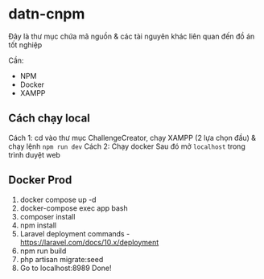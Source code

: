 # datn-cnpm

Đây là thư mục chứa mã nguồn & các tài nguyên khác liên quan đến đồ án tốt nghiệp

Cần:
- NPM
- Docker
- XAMPP

## Cách chạy local
Cách 1: cd vào thư mục ChallengeCreator, chạy XAMPP (2 lựa chọn đầu) & chạy lệnh `npm run dev`
Cách 2: Chạy docker
Sau đó mở `localhost` trong trình duyệt web


## Docker Prod
1. docker compose up -d
2. docker-compose exec app bash
3. composer install
4. npm install
5. Laravel deployment commands - https://laravel.com/docs/10.x/deployment
6. npm run build
6. php artisan migrate:seed
7. Go to localhost:8989
Done!
